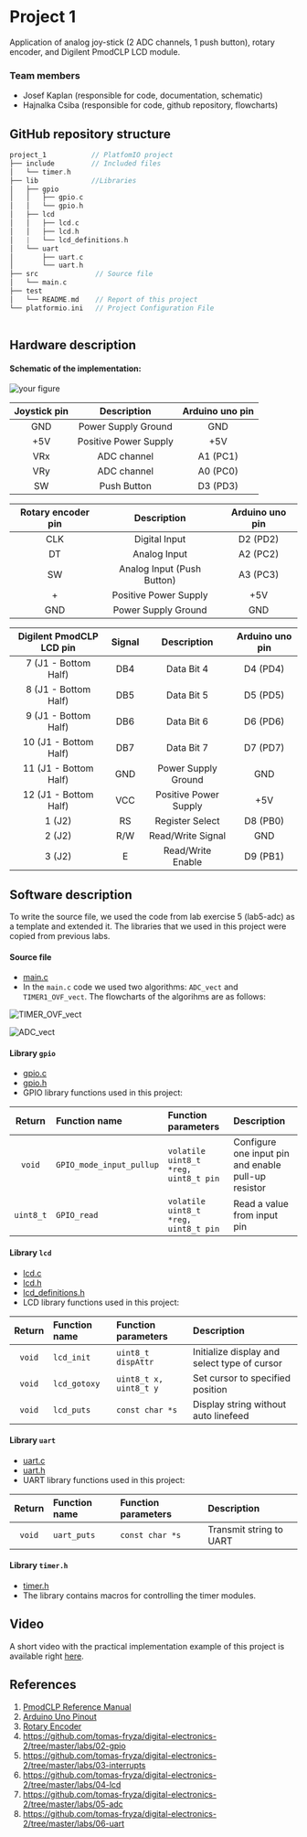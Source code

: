 # Project 1

Application of analog joy-stick (2 ADC channels, 1 push button), rotary encoder, and Digilent PmodCLP LCD module.

### Team members

* Josef Kaplan (responsible for code, documentation, schematic)
* Hajnalka Csiba (responsible for code, github repository, flowcharts)

## GitHub repository structure

   ```c
   project_1           // PlatfomIO project
   ├── include         // Included files
   │   └── timer.h
   ├── lib             //Libraries
   │   ├── gpio
   │   │   ├── gpio.c
   │   │   └── gpio.h
   │   ├── lcd
   │   │   ├── lcd.c
   │   │   ├── lcd.h
   │   |   └── lcd_definitions.h
   │   └── uart
   │       ├── uart.c
   │       └── uart.h
   ├── src              // Source file
   │   └── main.c
   ├── test
   │   └── README.md    // Report of this project
   └── platformio.ini   // Project Configuration File
         
   ```

## Hardware description

#### Schematic of the implementation:

![your figure](schema.png)

| **Joystick pin** | **Description** | **Arduino uno pin** |
| :-: | :-: | :-: |
| GND | Power Supply Ground | GND |
| +5V | Positive Power Supply | +5V |
| VRx | ADC channel | A1 (PC1) |
| VRy | ADC channel | A0 (PC0) |
| SW | Push Button | D3 (PD3) |

| **Rotary encoder pin** | **Description** | **Arduino uno pin** |
| :-: | :-: | :-: |
| CLK | Digital Input | D2 (PD2) |
| DT | Analog Input | A2 (PC2) |
| SW | Analog Input (Push Button) | A3 (PC3) |
| + | Positive Power Supply | +5V |
| GND | Power Supply Ground | GND |

| **Digilent PmodCLP LCD pin** | **Signal** | **Description** | **Arduino uno pin** |
| :-: | :-: | :-: | :-: |
| 7 (J1 - Bottom Half) | DB4 | Data Bit 4 | D4 (PD4) |
| 8 (J1 - Bottom Half) | DB5 | Data Bit 5 | D5 (PD5) |
| 9 (J1 - Bottom Half) | DB6 | Data Bit 6 | D6 (PD6) |
| 10 (J1 - Bottom Half) | DB7 | Data Bit 7 | D7 (PD7) |
| 11 (J1 - Bottom Half) | GND | Power Supply Ground | GND |
| 12 (J1 - Bottom Half) | VCC | Positive Power Supply | +5V |
| 1 (J2) | RS | Register Select | D8 (PB0) |
| 2 (J2) | R/W | Read/Write Signal | GND |
| 3 (J2) | E | Read/Write Enable | D9 (PB1) |



## Software description

To write the source file, we used the code from lab exercise 5 (lab5-adc) as a template and extended it. The libraries that we used in this project were copied from previous labs.

#### Source file

* [main.c](https://github.com/xcsiba01/digital-electronics2/blob/main/project_1/src/main.c)
* In the `main.c` code we used two algorithms: `ADC_vect` and `TIMER1_OVF_vect`. The flowcharts of the algorihms are as follows:

![TIMER_OVF_vect](TIMER_OVF_vect.png)

![ADC_vect](ADC_vect.png)

#### Library `gpio`

* [gpio.c](https://github.com/xcsiba01/digital-electronics2/blob/main/project_1/lib/gpio/gpio.c)
* [gpio.h](https://github.com/xcsiba01/digital-electronics2/blob/main/project_1/lib/gpio/gpio.h)
* GPIO library functions used in this project:

| **Return** | **Function name** | **Function parameters** | **Description** |
| :-: | :-- | :-- | :-- |
| `void` | `GPIO_mode_input_pullup` | `volatile uint8_t *reg, uint8_t pin` | Configure one input pin and enable pull-up resistor |
| `uint8_t` | `GPIO_read` | `volatile uint8_t *reg, uint8_t pin` | Read a value from input pin |

#### Library `lcd`

* [lcd.c](https://github.com/xcsiba01/digital-electronics2/blob/main/project_1/lib/lcd/lcd.c)
* [lcd.h](https://github.com/xcsiba01/digital-electronics2/blob/main/project_1/lib/lcd/lcd.h)
* [lcd_definitions.h](https://github.com/xcsiba01/digital-electronics2/blob/main/project_1/lib/lcd/lcd_definitions.h)
* LCD library functions used in this project:

| **Return** | **Function name** | **Function parameters** | **Description** |
| :-: | :-- | :-- | :-- |
| `void` | `lcd_init` | `uint8_t dispAttr` | Initialize display and select type of cursor |
| `void` | `lcd_gotoxy` | `uint8_t x, uint8_t y` | Set cursor to specified position |
| `void` | `lcd_puts` | `const char *s` | Display string without auto linefeed |

#### Library `uart`

* [uart.c](https://github.com/xcsiba01/digital-electronics2/blob/main/project_1/lib/uart/uart.c)
* [uart.h](https://github.com/xcsiba01/digital-electronics2/blob/main/project_1/lib/uart/uart.h)
* UART library functions used in this project:

| **Return** | **Function name** | **Function parameters** | **Description** |
| :-: | :-- | :-- | :-- |
| `void` | `uart_puts` | `const char *s` | Transmit string to UART |

#### Library `timer.h`

* [timer.h](https://github.com/xcsiba01/digital-electronics2/blob/main/project_1/include/timer.h)
* The library contains macros for controlling the timer modules.

## Video

A short video with the practical implementation example of this project is available right [here](https://www.youtube.com/watch?v=BsZNbVuyCBM).

## References

1. [PmodCLP Reference Manual](https://digilent.com/reference/pmod/pmodclp/reference-manual?redirect=1)
2. [Arduino Uno Pinout](https://docs.arduino.cc/retired/boards/arduino-uno-rev3-with-long-pins)
3. [Rotary Encoder](https://howtomechatronics.com/tutorials/arduino/rotary-encoder-works-use-arduino/)
4. https://github.com/tomas-fryza/digital-electronics-2/tree/master/labs/02-gpio
5. https://github.com/tomas-fryza/digital-electronics-2/tree/master/labs/03-interrupts
6. https://github.com/tomas-fryza/digital-electronics-2/tree/master/labs/04-lcd
7. https://github.com/tomas-fryza/digital-electronics-2/tree/master/labs/05-adc
8. https://github.com/tomas-fryza/digital-electronics-2/tree/master/labs/06-uart
